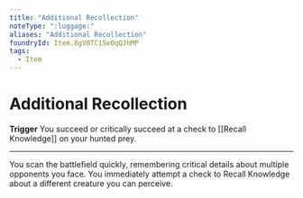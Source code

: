 ```yaml
---
title: "Additional Recollection"
noteType: ":luggage:"
aliases: "Additional Recollection"
foundryId: Item.8gV0TC15eOqQJhMP
tags:
  - Item
---
```


# Additional Recollection

**Trigger** You succeed or critically succeed at a check to [[Recall Knowledge]] on your hunted prey.

* * *

You scan the battlefield quickly, remembering critical details about multiple opponents you face. You immediately attempt a check to Recall Knowledge about a different creature you can perceive.
